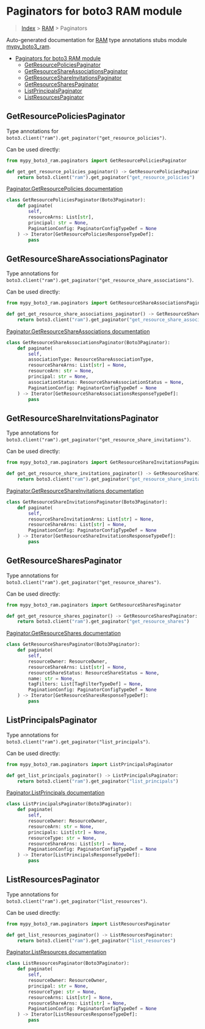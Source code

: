 # Paginators for boto3 RAM module

> [Index](../README.md) > [RAM](./README.md) > Paginators

Auto-generated documentation for [RAM](https://boto3.amazonaws.com/v1/documentation/api/latest/reference/services/ram.html#RAM)
type annotations stubs module [mypy_boto3_ram](https://pypi.org/project/mypy-boto3-ram/).

- [Paginators for boto3 RAM module](#paginators-for-boto3-ram-module)
  - [GetResourcePoliciesPaginator](#getresourcepoliciespaginator)
  - [GetResourceShareAssociationsPaginator](#getresourceshareassociationspaginator)
  - [GetResourceShareInvitationsPaginator](#getresourceshareinvitationspaginator)
  - [GetResourceSharesPaginator](#getresourcesharespaginator)
  - [ListPrincipalsPaginator](#listprincipalspaginator)
  - [ListResourcesPaginator](#listresourcespaginator)

## GetResourcePoliciesPaginator

Type annotations for `boto3.client("ram").get_paginator("get_resource_policies")`.

Can be used directly:

```python
from mypy_boto3_ram.paginators import GetResourcePoliciesPaginator

def get_get_resource_policies_paginator() -> GetResourcePoliciesPaginator:
    return boto3.client("ram").get_paginator("get_resource_policies")
```

[Paginator.GetResourcePolicies documentation](https://boto3.amazonaws.com/v1/documentation/api/latest/reference/services/ram.html#RAM.Paginator.GetResourcePolicies)

```python
class GetResourcePoliciesPaginator(Boto3Paginator):
    def paginate(
        self,
        resourceArns: List[str],
        principal: str = None,
        PaginationConfig: PaginatorConfigTypeDef = None
    ) -> Iterator[GetResourcePoliciesResponseTypeDef]:
        pass
```
## GetResourceShareAssociationsPaginator

Type annotations for `boto3.client("ram").get_paginator("get_resource_share_associations")`.

Can be used directly:

```python
from mypy_boto3_ram.paginators import GetResourceShareAssociationsPaginator

def get_get_resource_share_associations_paginator() -> GetResourceShareAssociationsPaginator:
    return boto3.client("ram").get_paginator("get_resource_share_associations")
```

[Paginator.GetResourceShareAssociations documentation](https://boto3.amazonaws.com/v1/documentation/api/latest/reference/services/ram.html#RAM.Paginator.GetResourceShareAssociations)

```python
class GetResourceShareAssociationsPaginator(Boto3Paginator):
    def paginate(
        self,
        associationType: ResourceShareAssociationType,
        resourceShareArns: List[str] = None,
        resourceArn: str = None,
        principal: str = None,
        associationStatus: ResourceShareAssociationStatus = None,
        PaginationConfig: PaginatorConfigTypeDef = None
    ) -> Iterator[GetResourceShareAssociationsResponseTypeDef]:
        pass
```
## GetResourceShareInvitationsPaginator

Type annotations for `boto3.client("ram").get_paginator("get_resource_share_invitations")`.

Can be used directly:

```python
from mypy_boto3_ram.paginators import GetResourceShareInvitationsPaginator

def get_get_resource_share_invitations_paginator() -> GetResourceShareInvitationsPaginator:
    return boto3.client("ram").get_paginator("get_resource_share_invitations")
```

[Paginator.GetResourceShareInvitations documentation](https://boto3.amazonaws.com/v1/documentation/api/latest/reference/services/ram.html#RAM.Paginator.GetResourceShareInvitations)

```python
class GetResourceShareInvitationsPaginator(Boto3Paginator):
    def paginate(
        self,
        resourceShareInvitationArns: List[str] = None,
        resourceShareArns: List[str] = None,
        PaginationConfig: PaginatorConfigTypeDef = None
    ) -> Iterator[GetResourceShareInvitationsResponseTypeDef]:
        pass
```
## GetResourceSharesPaginator

Type annotations for `boto3.client("ram").get_paginator("get_resource_shares")`.

Can be used directly:

```python
from mypy_boto3_ram.paginators import GetResourceSharesPaginator

def get_get_resource_shares_paginator() -> GetResourceSharesPaginator:
    return boto3.client("ram").get_paginator("get_resource_shares")
```

[Paginator.GetResourceShares documentation](https://boto3.amazonaws.com/v1/documentation/api/latest/reference/services/ram.html#RAM.Paginator.GetResourceShares)

```python
class GetResourceSharesPaginator(Boto3Paginator):
    def paginate(
        self,
        resourceOwner: ResourceOwner,
        resourceShareArns: List[str] = None,
        resourceShareStatus: ResourceShareStatus = None,
        name: str = None,
        tagFilters: List[TagFilterTypeDef] = None,
        PaginationConfig: PaginatorConfigTypeDef = None
    ) -> Iterator[GetResourceSharesResponseTypeDef]:
        pass
```
## ListPrincipalsPaginator

Type annotations for `boto3.client("ram").get_paginator("list_principals")`.

Can be used directly:

```python
from mypy_boto3_ram.paginators import ListPrincipalsPaginator

def get_list_principals_paginator() -> ListPrincipalsPaginator:
    return boto3.client("ram").get_paginator("list_principals")
```

[Paginator.ListPrincipals documentation](https://boto3.amazonaws.com/v1/documentation/api/latest/reference/services/ram.html#RAM.Paginator.ListPrincipals)

```python
class ListPrincipalsPaginator(Boto3Paginator):
    def paginate(
        self,
        resourceOwner: ResourceOwner,
        resourceArn: str = None,
        principals: List[str] = None,
        resourceType: str = None,
        resourceShareArns: List[str] = None,
        PaginationConfig: PaginatorConfigTypeDef = None
    ) -> Iterator[ListPrincipalsResponseTypeDef]:
        pass
```
## ListResourcesPaginator

Type annotations for `boto3.client("ram").get_paginator("list_resources")`.

Can be used directly:

```python
from mypy_boto3_ram.paginators import ListResourcesPaginator

def get_list_resources_paginator() -> ListResourcesPaginator:
    return boto3.client("ram").get_paginator("list_resources")
```

[Paginator.ListResources documentation](https://boto3.amazonaws.com/v1/documentation/api/latest/reference/services/ram.html#RAM.Paginator.ListResources)

```python
class ListResourcesPaginator(Boto3Paginator):
    def paginate(
        self,
        resourceOwner: ResourceOwner,
        principal: str = None,
        resourceType: str = None,
        resourceArns: List[str] = None,
        resourceShareArns: List[str] = None,
        PaginationConfig: PaginatorConfigTypeDef = None
    ) -> Iterator[ListResourcesResponseTypeDef]:
        pass
```
